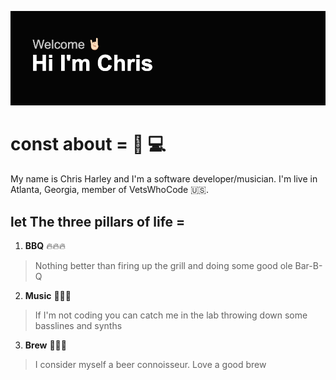 ![GitHub Logo](https://github.com/charley81/charley81/blob/8fe8ca61965eb1bf272508318f9820b7b8dd0c39/header.png?raw=true)

# const about = 🎹 💻 
My name is Chris Harley and I'm a software developer/musician. I'm live in Atlanta, Georgia, member of VetsWhoCode 🇺🇸. 

## let The three pillars of life =
1. **BBQ** 🔥🔥🔥
  > Nothing better than firing up the grill and doing some good ole Bar-B-Q

2. **Music** 🎹🎸🎤
> If I'm not coding you can catch me in the lab throwing down some basslines and synths

3. **Brew** 🍺🍻🍺
> I consider myself a beer connoisseur. Love a good brew 

